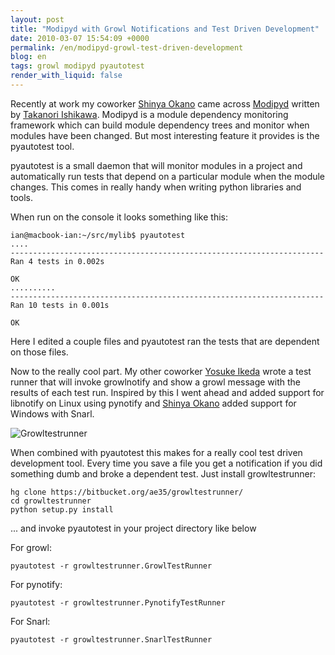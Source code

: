 ```yaml
---
layout: post
title: "Modipyd with Growl Notifications and Test Driven Development"
date: 2010-03-07 15:54:09 +0000
permalink: /en/modipyd-growl-test-driven-development
blog: en
tags: growl modipyd pyautotest
render_with_liquid: false
---
```


Recently at work my coworker [Shinya
Okano](http://d.hatena.ne.jp/nullpobug/) came across
[Modipyd](http://www.metareal.org/p/modipyd/) written by [Takanori
Ishikawa](http://twitter.com/takanori_is). Modipyd is a module
dependency monitoring framework which can build module dependency trees
and monitor when modules have been changed. But most interesting feature
it provides is the pyautotest tool.

pyautotest is a small daemon that will monitor modules in a project and
automatically run tests that depend on a particular module when the
module changes. This comes in really handy when writing python libraries
and tools.

When run on the console it looks something like this:

```shell
ian@macbook-ian:~/src/mylib$ pyautotest
....
----------------------------------------------------------------------
Ran 4 tests in 0.002s

OK
..........
----------------------------------------------------------------------
Ran 10 tests in 0.001s

OK
```

Here I edited a couple files and pyautotest ran the tests that are
dependent on those files.

Now to the really cool part. My other coworker [Yosuke
Ikeda](http://twitter.com/ae35) wrote a test runner that will invoke
growlnotify and show a growl message with the results of each test run.
Inspired by this I went ahead and added support for libnotify on Linux
using pynotify and [Shinya Okano](http://d.hatena.ne.jp/nullpobug/)
added support for Windows with Snarl.

![Growltestrunner](http://www.ianlewis.org/gallery2/d/12119-2/growltestrunner.png)

When combined with pyautotest this makes for a really cool test driven
development tool. Every time you save a file you get a notification if
you did something dumb and broke a dependent test. Just install
growltestrunner:

```shell
hg clone https://bitbucket.org/ae35/growltestrunner/
cd growltestrunner
python setup.py install
```

... and invoke pyautotest in your project directory like below

For growl:

```shell
pyautotest -r growltestrunner.GrowlTestRunner
```

For pynotify:

```shell
pyautotest -r growltestrunner.PynotifyTestRunner
```

For Snarl:

```shell
pyautotest -r growltestrunner.SnarlTestRunner
```
